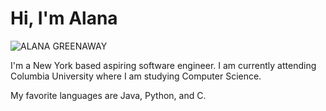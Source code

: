 <h1>Hi, I'm Alana</h1>

![ALANA GREENAWAY](https://user-images.githubusercontent.com/104283714/194675064-a3d22a36-194d-4f15-90ae-fa224ee65f91.png)


I'm a New York based aspiring software engineer. I am currently attending Columbia University where I am studying Computer Science. 

<!--passionate about using programming as a tool for problem solving. I love with engaging with new and exciting open source projects as well as making tech education more accessible to all people!-->

My favorite languages are Java, Python, and C.


<!---
alanazoe/alanazoe is a ✨ special ✨ repository because its `README.md` (this file) appears on your GitHub profile.
You can click the Preview link to take a look at your changes.
--->
